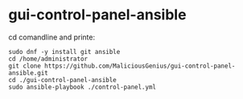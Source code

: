 # gui-control-panel-ansible

cd comandline and printe:<br>
```
sudo dnf -y install git ansible
cd /home/administrator
git clone https://github.com/MaliciousGenius/gui-control-panel-ansible.git
cd ./gui-control-panel-ansible
sudo ansible-playbook ./control-panel.yml
```
